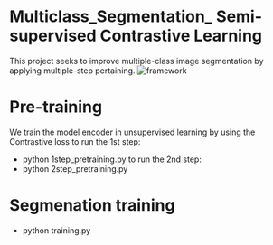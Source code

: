 # Multiclass_Segmentation_ Semi-supervised Contrastive Learning
This project seeks to improve multiple-class image segmentation by applying multiple-step pertaining.
![framework](https://github.com/user-attachments/assets/8d60c40f-c36d-4f04-8768-e5601659f50c)
# Pre-training
We train the model encoder in unsupervised learning by using the Contrastive loss
to run the 1st step:
- python 1step_pretraining.py
to run the 2nd step:
- python 2step_pretraining.py

# Segmenation training
- python training.py

